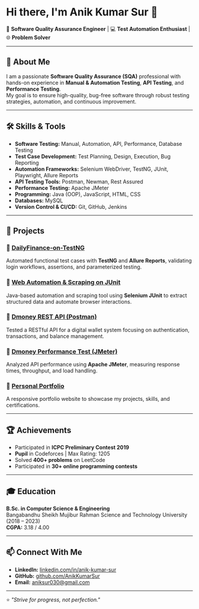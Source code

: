 # Hi there, I'm Anik Kumar Sur 👋

🎯 **Software Quality Assurance Engineer** | 💻 **Test Automation Enthusiast** | 🌐 **Problem Solver**

---

## 🚀 About Me  
I am a passionate **Software Quality Assurance (SQA)** professional with hands-on experience in **Manual & Automation Testing**, **API Testing**, and **Performance Testing**.  
My goal is to ensure high-quality, bug-free software through robust testing strategies, automation, and continuous improvement.  

---

## 🛠️ Skills & Tools

- **Software Testing:** Manual, Automation, API, Performance, Database Testing  
- **Test Case Development:** Test Planning, Design, Execution, Bug Reporting  
- **Automation Frameworks:** Selenium WebDriver, TestNG, JUnit, Playwright, Allure Reports  
- **API Testing Tools:** Postman, Newman, Rest Assured  
- **Performance Testing:** Apache JMeter  
- **Programming:** Java (OOP), JavaScript, HTML, CSS  
- **Databases:** MySQL  
- **Version Control & CI/CD:** Git, GitHub, Jenkins  

---

## 📌 Projects

### 🔹 [DailyFinance-on-TestNG](https://github.com/Anik-006/TestNGPractice)
Automated functional test cases with **TestNG** and **Allure Reports**, validating login workflows, assertions, and parameterized testing.

### 🔹 [Web Automation & Scraping on JUnit](https://github.com/AnikKumarSur/junitAssignment)
Java-based automation and scraping tool using **Selenium JUnit** to extract structured data and automate browser interactions.

### 🔹 [Dmoney REST API (Postman)](https://github.com/Anik-006/Dmoney-Rest-API-Postman)
Tested a RESTful API for a digital wallet system focusing on authentication, transactions, and balance management.

### 🔹 [Dmoney Performance Test (JMeter)](https://github.com/Anik-006/Dmoney-Performance-Test-on-JMeter)
Analyzed API performance using **Apache JMeter**, measuring response times, throughput, and load handling.

### 🔹 [Personal Portfolio](https://github.com/AnikKumarSur/portfolio)
A responsive portfolio website to showcase my projects, skills, and certifications.

---

## 🏆 Achievements

- Participated in **ICPC Preliminary Contest 2019**  
- **Pupil** in Codeforces | Max Rating: 1205  
- Solved **400+ problems** on LeetCode  
- Participated in **30+ online programming contests**  

---

## 🎓 Education  
**B.Sc. in Computer Science & Engineering**  
Bangabandhu Sheikh Mujibur Rahman Science and Technology University (2018 – 2023)  
**CGPA:** 3.18 / 4.00  

---

## 📫 Connect With Me

- **LinkedIn:** [linkedin.com/in/anik-kumar-sur](https://www.linkedin.com/in/anik-kumar-sur)  
- **GitHub:** [github.com/AnikKumarSur](https://github.com/AnikKumarSur)  
- **Email:** aniksur030@gmail.com  

---

⭐ *"Strive for progress, not perfection."*  
